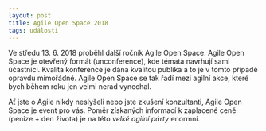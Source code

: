 ```yaml
---
layout: post
title: Agile Open Space 2018
tags: události
---
```


Ve středu 13. 6. 2018 proběhl další ročník Agile Open Space.
Agile Open Space je otevřený formát (unconference), kde témata navrhují sami účastníci.
Kvalita konference je dána kvalitou publika a to je v tomto případě opravdu mimořádné.
Agile Open Space se tak řadí mezi agilní akce, které bych během roku jen velmi nerad vynechal.

Ať jste o Agile nikdy neslyšeli nebo jste zkušení konzultanti, Agile Open Space je event pro vás.
Poměr získaných informací k zaplacené ceně (peníze + den života) je na této *velké agilní párty* enormní.
